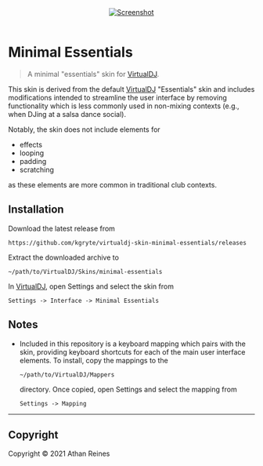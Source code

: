 <!--

@license Apache-2.0

Copyright (c) 2021 Athan Reines.

Licensed under the Apache License, Version 2.0 (the "License");
you may not use this file except in compliance with the License.
You may obtain a copy of the License at

   http://www.apache.org/licenses/LICENSE-2.0

Unless required by applicable law or agreed to in writing, software
distributed under the License is distributed on an "AS IS" BASIS,
WITHOUT WARRANTIES OR CONDITIONS OF ANY KIND, either express or implied.
See the License for the specific language governing permissions and
limitations under the License.

-->

<div class="image" align="center">
    <a href="https://github.com/kgryte/virtualdj-skin-minimal-essentials" />
        <img src="https://cdn.jsdelivr.net/gh/kgryte/virtualdj-skin-minimal-essentials@b33ee35b6707bea7baae66e9882f0672b8a5cc94/screenshot.png" alt="Screenshot">
    </a>
    <br>
    <br>
</div>

# Minimal Essentials

> A minimal "essentials" skin for [VirtualDJ][virtualdj].

This skin is derived from the default [VirtualDJ][virtualdj] "Essentials" skin and includes modifications intended to streamline the user interface by removing functionality which is less commonly used in non-mixing contexts (e.g., when DJing at a salsa dance social).

Notably, the skin does not include elements for

-   effects
-   looping
-   padding
-   scratching

as these elements are more common in traditional club contexts.

## Installation

Download the latest release from

```text
https://github.com/kgryte/virtualdj-skin-minimal-essentials/releases
```

Extract the downloaded archive to

```text
~/path/to/VirtualDJ/Skins/minimal-essentials
```

In [VirtualDJ][virtualdj], open Settings and select the skin from

```text
Settings -> Interface -> Minimal Essentials
```

## Notes

-   Included in this repository is a keyboard mapping which pairs with the skin, providing keyboard shortcuts for each of the main user interface elements. To install, copy the mappings to the

    ```text
    ~/path/to/VirtualDJ/Mappers
    ```

    directory. Once copied, open Settings and select the mapping from

    ```text
    Settings -> Mapping
    ```

* * *

## Copyright

Copyright &copy; 2021 Athan Reines

[virtualdj]: https://www.virtualdj.com/
